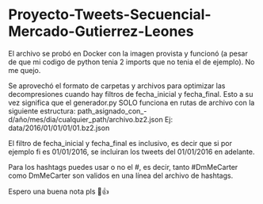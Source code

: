 # Proyecto-Tweets-Secuencial-Mercado-Gutierrez-Leones
El archivo se probó en Docker con la imagen provista y funcionó (a pesar de que mi codigo de python tenia 2 imports que no tenia el de ejemplo). No me quejo.

Se aprovechó el formato de carpetas y archivos para optimizar las decompresiones cuando hay filtros de fecha_inicial y fecha_final. Esto a su vez significa que el generador.py SOLO funciona en rutas de archivo con la siguiente estructura: path_asignado_con_-d/año/mes/dia/cualquier_path/archivo.bz2.json
Ej: data/2016/01/01/01/01.bz2.json 

El filtro de fecha_inicial y fecha_final es inclusivo, es decir que si por ejemplo fi es 01/01/2016, se incluiran los tweets del 01/01/2016 en adelante.

Para los hashtags puedes usar o no el #, es decir, tanto #DmMeCarter como DmMeCarter son validos en una línea del archivo de hashtags.

Espero una buena nota pls 🤠👍
